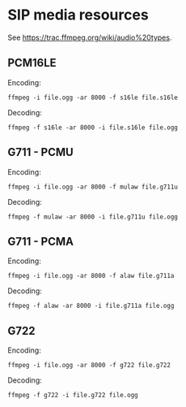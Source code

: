 # SIP media resources

See https://trac.ffmpeg.org/wiki/audio%20types.

## PCM16LE

Encoding:
```shell
ffmpeg -i file.ogg -ar 8000 -f s16le file.s16le
```

Decoding:
```shell
ffmpeg -f s16le -ar 8000 -i file.s16le file.ogg
```

## G711 - PCMU

Encoding:
```shell
ffmpeg -i file.ogg -ar 8000 -f mulaw file.g711u
```

Decoding:
```shell
ffmpeg -f mulaw -ar 8000 -i file.g711u file.ogg
```

## G711 - PCMA

Encoding:
```shell
ffmpeg -i file.ogg -ar 8000 -f alaw file.g711a
```

Decoding:
```shell
ffmpeg -f alaw -ar 8000 -i file.g711a file.ogg
```

## G722

Encoding:
```shell
ffmpeg -i file.ogg -ar 8000 -f g722 file.g722
```

Decoding:
```shell
ffmpeg -f g722 -i file.g722 file.ogg
```